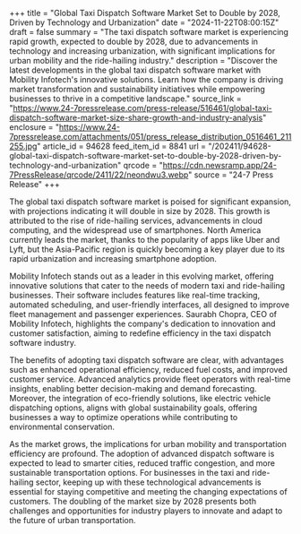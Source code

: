 +++
title = "Global Taxi Dispatch Software Market Set to Double by 2028, Driven by Technology and Urbanization"
date = "2024-11-22T08:00:15Z"
draft = false
summary = "The taxi dispatch software market is experiencing rapid growth, expected to double by 2028, due to advancements in technology and increasing urbanization, with significant implications for urban mobility and the ride-hailing industry."
description = "Discover the latest developments in the global taxi dispatch software market with Mobility Infotech's innovative solutions. Learn how the company is driving market transformation and sustainability initiatives while empowering businesses to thrive in a competitive landscape."
source_link = "https://www.24-7pressrelease.com/press-release/516461/global-taxi-dispatch-software-market-size-share-growth-and-industry-analysis"
enclosure = "https://www.24-7pressrelease.com/attachments/051/press_release_distribution_0516461_211255.jpg"
article_id = 94628
feed_item_id = 8841
url = "/202411/94628-global-taxi-dispatch-software-market-set-to-double-by-2028-driven-by-technology-and-urbanization"
qrcode = "https://cdn.newsramp.app/24-7PressRelease/qrcode/2411/22/neondwu3.webp"
source = "24-7 Press Release"
+++

<p>The global taxi dispatch software market is poised for significant expansion, with projections indicating it will double in size by 2028. This growth is attributed to the rise of ride-hailing services, advancements in cloud computing, and the widespread use of smartphones. North America currently leads the market, thanks to the popularity of apps like Uber and Lyft, but the Asia-Pacific region is quickly becoming a key player due to its rapid urbanization and increasing smartphone adoption.</p><p>Mobility Infotech stands out as a leader in this evolving market, offering innovative solutions that cater to the needs of modern taxi and ride-hailing businesses. Their software includes features like real-time tracking, automated scheduling, and user-friendly interfaces, all designed to improve fleet management and passenger experiences. Saurabh Chopra, CEO of Mobility Infotech, highlights the company's dedication to innovation and customer satisfaction, aiming to redefine efficiency in the taxi dispatch software industry.</p><p>The benefits of adopting taxi dispatch software are clear, with advantages such as enhanced operational efficiency, reduced fuel costs, and improved customer service. Advanced analytics provide fleet operators with real-time insights, enabling better decision-making and demand forecasting. Moreover, the integration of eco-friendly solutions, like electric vehicle dispatching options, aligns with global sustainability goals, offering businesses a way to optimize operations while contributing to environmental conservation.</p><p>As the market grows, the implications for urban mobility and transportation efficiency are profound. The adoption of advanced dispatch software is expected to lead to smarter cities, reduced traffic congestion, and more sustainable transportation options. For businesses in the taxi and ride-hailing sector, keeping up with these technological advancements is essential for staying competitive and meeting the changing expectations of customers. The doubling of the market size by 2028 presents both challenges and opportunities for industry players to innovate and adapt to the future of urban transportation.</p>